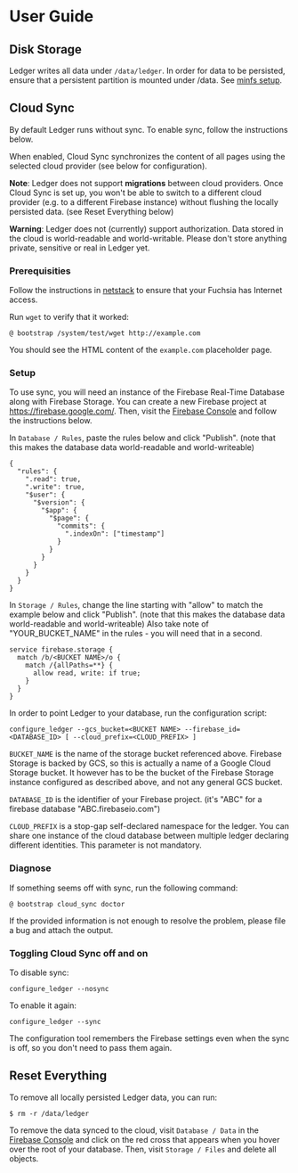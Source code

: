 # User Guide

## Disk Storage

Ledger writes all data under `/data/ledger`. In order for data to be persisted,
ensure that a persistent partition is mounted under /data. See [minfs
setup](https://fuchsia.googlesource.com/magenta/+/master/docs/minfs.md).

## Cloud Sync

By default Ledger runs without sync. To enable sync, follow the instructions
below.

When enabled, Cloud Sync synchronizes the content of all pages using the
selected cloud provider (see below for configuration).

**Note**: Ledger does not support **migrations** between cloud providers. Once
Cloud Sync is set up, you won't be able to switch to a different cloud provider
(e.g. to a different Firebase instance) without flushing the locally persisted
data. (see Reset Everything below)

**Warning**: Ledger does not (currently) support authorization. Data stored in
the cloud is world-readable and world-writable. Please don't store anything
private, sensitive or real in Ledger yet.

### Prerequisities

Follow the instructions in
[netstack](https://fuchsia.googlesource.com/netstack/+/master/README.md) to
ensure that your Fuchsia has Internet access.

Run `wget` to verify that it worked:

```
@ bootstrap /system/test/wget http://example.com
```

You should see the HTML content of the `example.com` placeholder page.

### Setup

To use sync, you will need an instance of the Firebase Real-Time Database along
with Firebase Storage. You can create a new Firebase project at
https://firebase.google.com/. Then, visit the [Firebase
Console](https://console.firebase.google.com/) and follow the instructions
below.

In `Database / Rules`, paste the rules below and click "Publish". (note that
this makes the database data world-readable and world-writeable)

```
{
  "rules": {
    ".read": true,
    ".write": true,
    "$user": {
      "$version": {
        "$app": {
          "$page": {
            "commits": {
              ".indexOn": ["timestamp"]
            }
          }
        }
      }
    }
  }
}
```

In `Storage / Rules`, change the line starting with "allow" to match the example
below and click "Publish". (note that this makes the database data
world-readable and world-writeable) Also take note of "YOUR_BUCKET_NAME" in the
rules - you will need that in a second.

```
service firebase.storage {
  match /b/<BUCKET NAME>/o {
    match /{allPaths=**} {
      allow read, write: if true;
    }
  }
}
```

In order to point Ledger to your database, run the configuration script:

```
configure_ledger --gcs_bucket=<BUCKET NAME> --firebase_id=<DATABASE_ID> [ --cloud_prefix=<CLOUD_PREFIX> ]
```

`BUCKET_NAME` is the name of the storage bucket referenced above. Firebase
Storage is backed by GCS, so this is actually a name of a Google Cloud Storage
bucket. It however has to be the bucket of the Firebase Storage instance
configured as described above, and not any general GCS bucket.

`DATABASE_ID` is the identifier of your Firebase project. (it's "ABC" for a
firebase database "ABC.firebaseio.com")

`CLOUD_PREFIX` is a stop-gap self-declared namespace for the ledger. You can share
one instance of the cloud database between multiple ledger declaring different
identities. This parameter is not mandatory.

### Diagnose

If something seems off with sync, run the following command:

```
@ bootstrap cloud_sync doctor
```

If the provided information is not enough to resolve the problem, please file a
bug and attach the output.

### Toggling Cloud Sync off and on

To disable sync:

```
configure_ledger --nosync
```

To enable it again:

```
configure_ledger --sync
```

The configuration tool remembers the Firebase settings even when the sync is
off, so you don't need to pass them again.

## Reset Everything

To remove all locally persisted Ledger data, you can run:

```
$ rm -r /data/ledger
```

To remove the data synced to the cloud, visit `Database / Data` in the [Firebase
Console](https://console.firebase.google.com/) and click on the red cross that
appears when you hover over the root of your database. Then, visit `Storage /
Files` and delete all objects.
